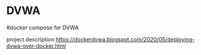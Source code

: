 # DVWA
#docker compose for DVWA


project description 
https://dockerdvwa.blogspot.com/2020/05/deploying-dvwa-over-docker.html
